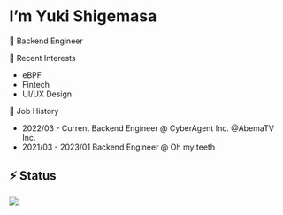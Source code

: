 # I’m Yuki Shigemasa


🤔 Backend Engineer


💬 Recent Interests

- eBPF
- Fintech
- UI/UX Design


🏢 Job History

- 2022/03 - Current Backend Engineer @ CyberAgent Inc. @AbemaTV Inc.
- 2021/03 - 2023/01 Backend Engineer @ Oh my teeth


## ⚡ Status

![](https://github-profile-summary-cards.vercel.app/api/cards/profile-details?username=gegeson&theme=solarized)

